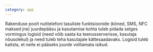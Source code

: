 ```yaml
---
category: app
---
```

Rakenduse poolt nutitelefoni tasuliste funktsioonide (kõned, SMS, NFC maksed
jne) juurdepääsu ja kasutamise kohta tuleb pidada selges vormingus logisid (need
võib saata ka teenusserverisse, kasutaja nõusolekul) ja need tuleb teha
kasutajale kättesaadavaks. Logisid tuleb kaitsta, et neile ei pääseks juurde
volitamata isikud.
